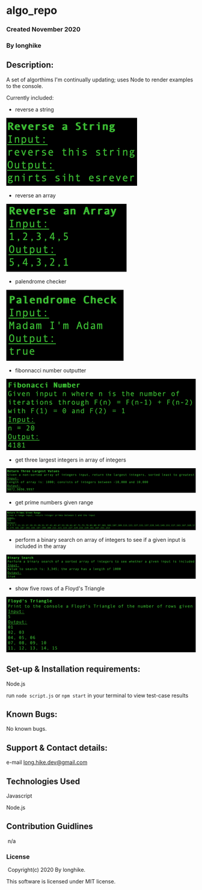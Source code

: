# algo_repo

### Created November 2020

### By longhike

## Description:

A set of algorthims I'm continually updating; uses Node to render examples to the console.

Currently included:
- reverse a string

![reverse string](./assets/reverse_string.png)
- reverse an array

![reverse array](./assets/reverse_array.png)
- palendrome checker

![palendrome check](./assets/palendrome_check.png)
- fibonnacci number outputter

![fibonnacci number](./assets/fibonnacci_number.png)
- get three largest integers in array of integers

![three largest](./assets/three_largest.png)
- get prime numbers given range

![return primes](./assets/return_primes.png)
- perform a binary search on array of integers to see if a given input is included in the array

![binary search](./assets/binary_search.png)
- show five rows of a Floyd's Triangle

![floyds_triangle](./assets/floyds_triangle.png)

## Set-up & Installation requirements:

Node.js 

run `node script.js` or `npm start` in your terminal to view test-case results

## Known Bugs:

No known bugs.

## Support & Contact details:

e-mail long.hike.dev@gmail.com

## Technologies Used

Javascript

Node.js

## Contribution Guidlines 
​
n/a
​
### License
​
Copyright(c) 2020 By longhike.

This software is licensed under MIT license.

